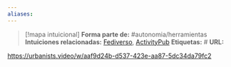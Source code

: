 ```yaml
---
aliases: 
--- 
```

> [!mapa intuicional]
> **Forma parte de:** #autonomia/herramientas 
> **Intuiciones relacionadas:** [Fediverso](Fediverso.md), [ActivityPub](ActivityPub.md)
> **Etiquetas:** #
> **URL:** 

https://urbanists.video/w/aaf9d24b-d537-423e-aa87-5dc34da79fc2